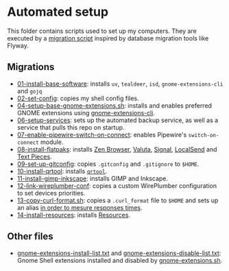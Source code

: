 # Automated setup

This folder contains scripts used to set up my computers. They are executed by a [migration script](migrate.sh) inspired
by database migration tools like Flyway.

## Migrations

* [01-install-base-software](01-install-base-software.sh): installs `uv`, `tealdeer`, `isd`, `gnome-extensions-cli`
  and `gojq`
* [02-set-config](02-set-config.sh): copies my shell config files.
* [04-setup-base-gnome-extensions.sh](04-setup-base-gnome-extensions.sh): installs and enables preferred GNOME extensions
  using [gnome-extensions-cli](https://github.com/essembeh/gnome-extensions-cli).
* [06-setup-services](06-setup-services.sh): sets up the automated backup service, as well as a service that pulls this
  repo on startup.
* [07-enable-pipewire-switch-on-connect](07-enable-pipewire-switch-on-connect.sh): enables Pipewire's `switch-on-connect`
  module.
* [08-install-flatpaks](08-install-flatpaks.sh): installs [Zen Browser](https://zen-browser.app/),
  [Valuta](https://apps.gnome.org/app/io.github.idevecore.Valuta), [Signal](https://signal.org/download/),
  [LocalSend](https://localsend.org) and [Text Pieces](https://apps.gnome.org/app/io.gitlab.liferooter.TextPieces).
* [09-set-up-gitconfig](09-set-up-gitconfig.sh): copies `.gitconfig` and `.gitignore` to `$HOME`.
* [10-install-qrtool](10-install-qrtool.sh): installs [`qrtool`](https://github.com/sorairolake/qrtool).
* [11-install-gimp-inkscape](11-install-gimp-inkscape.sh): installs GIMP and Inkscape.
* [12-link-wireplumber-conf](12-link-wireplumber-conf.sh): copies a custom WirePlumber configuration to set devices 
  priorities.
* [13-copy-curl-format.sh](13-copy-curl-format.sh): copies a `.curl_format` file to `$HOME` and sets up an alias
  [in order to mesure responses times](https://stackoverflow.com/a/22625150).
* [14-install-resources](14-install-resources.sh): installs [Resources](https://apps.gnome.org/fr/Resources/).


## Other files

* [gnome-extensions-install-list.txt](gnome-extensions-install-list.txt) and [gnome-extensions-disable-list.txt](gnome-extensions-disable-list.txt): Gnome Shell extensions installed and disabled by [gnome-extensions.sh](04-setup-base-gnome-extensions.sh). 
